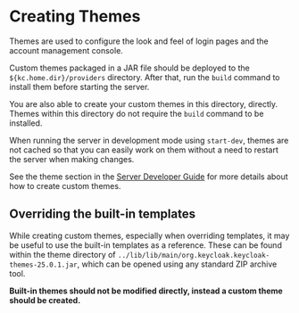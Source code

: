 Creating Themes
===============

Themes are used to configure the look and feel of login pages and the account management console.

Custom themes packaged in a JAR file should be deployed to the `${kc.home.dir}/providers` directory. After that, run
the `build` command to install them before starting the server.

You are also able to create your custom themes in this directory, directly. Themes within this directory do not require
the `build` command to be installed.

When running the server in development mode using `start-dev`, themes are not cached so that you can easily work on them without a need to restart
the server when making changes.

See the theme section in the [Server Developer Guide](https://www.keycloak.org/docs/latest/server_development/#_themes) for more details about how to create custom themes.

Overriding the built-in templates
---------------------------------

While creating custom themes, especially when overriding templates, it may be useful to use the built-in templates as
a reference. These can be found within the theme directory of `../lib/lib/main/org.keycloak.keycloak-themes-25.0.1.jar`, which can be opened using any
standard ZIP archive tool.

**Built-in themes should not be modified directly, instead a custom theme should be created.**